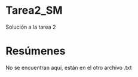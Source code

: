 # Tarea2_SM
Solución a la tarea 2

# Resúmenes 

No se encuentran aquí, están en el otro archivo .txt